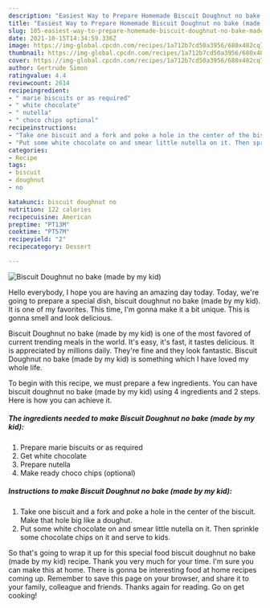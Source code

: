 ```yaml
---
description: "Easiest Way to Prepare Homemade Biscuit Doughnut no bake (made by my kid)"
title: "Easiest Way to Prepare Homemade Biscuit Doughnut no bake (made by my kid)"
slug: 105-easiest-way-to-prepare-homemade-biscuit-doughnut-no-bake-made-by-my-kid
date: 2021-10-15T14:34:59.336Z
image: https://img-global.cpcdn.com/recipes/1a712b7cd50a3956/680x482cq70/biscuit-doughnut-no-bake-made-by-my-kid-recipe-main-photo.jpg
thumbnail: https://img-global.cpcdn.com/recipes/1a712b7cd50a3956/680x482cq70/biscuit-doughnut-no-bake-made-by-my-kid-recipe-main-photo.jpg
cover: https://img-global.cpcdn.com/recipes/1a712b7cd50a3956/680x482cq70/biscuit-doughnut-no-bake-made-by-my-kid-recipe-main-photo.jpg
author: Gertrude Simon
ratingvalue: 4.4
reviewcount: 2614
recipeingredient:
- " marie biscuits or as required"
- " white chocolate"
- " nutella"
- " choco chips optional"
recipeinstructions:
- "Take one biscuit and a fork and poke a hole in the center of the biscuit. Make that hole big like a doughut."
- "Put some white chocolate on and smear little nutella on it. Then sprinkle some chocolate chips on it and serve to kids."
categories:
- Recipe
tags:
- biscuit
- doughnut
- no

katakunci: biscuit doughnut no 
nutrition: 122 calories
recipecuisine: American
preptime: "PT13M"
cooktime: "PT57M"
recipeyield: "2"
recipecategory: Dessert

---
```



![Biscuit Doughnut no bake (made by my kid)](https://img-global.cpcdn.com/recipes/1a712b7cd50a3956/680x482cq70/biscuit-doughnut-no-bake-made-by-my-kid-recipe-main-photo.jpg)

Hello everybody, I hope you are having an amazing day today. Today, we're going to prepare a special dish, biscuit doughnut no bake (made by my kid). It is one of my favorites. This time, I'm gonna make it a bit unique. This is gonna smell and look delicious.

Biscuit Doughnut no bake (made by my kid) is one of the most favored of current trending meals in the world. It's easy, it's fast, it tastes delicious. It is appreciated by millions daily. They're fine and they look fantastic. Biscuit Doughnut no bake (made by my kid) is something which I have loved my whole life.




To begin with this recipe, we must prepare a few ingredients. You can have biscuit doughnut no bake (made by my kid) using 4 ingredients and 2 steps. Here is how you can achieve it.

<!--inarticleads1-->

##### The ingredients needed to make Biscuit Doughnut no bake (made by my kid):

1. Prepare  marie biscuits or as required
1. Get  white chocolate
1. Prepare  nutella
1. Make ready  choco chips (optional)




<!--inarticleads2-->

##### Instructions to make Biscuit Doughnut no bake (made by my kid):

1. Take one biscuit and a fork and poke a hole in the center of the biscuit. Make that hole big like a doughut.
1. Put some white chocolate on and smear little nutella on it. Then sprinkle some chocolate chips on it and serve to kids.




So that's going to wrap it up for this special food biscuit doughnut no bake (made by my kid) recipe. Thank you very much for your time. I'm sure you can make this at home. There is gonna be interesting food at home recipes coming up. Remember to save this page on your browser, and share it to your family, colleague and friends. Thanks again for reading. Go on get cooking!
